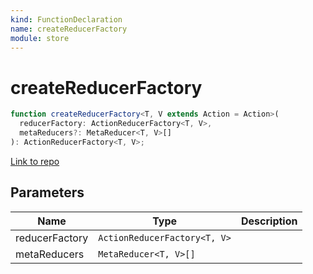 ```yaml
---
kind: FunctionDeclaration
name: createReducerFactory
module: store
---
```


# createReducerFactory

```ts
function createReducerFactory<T, V extends Action = Action>(
  reducerFactory: ActionReducerFactory<T, V>,
  metaReducers?: MetaReducer<T, V>[]
): ActionReducerFactory<T, V>;
```

[Link to repo](https://github.com/ngrx/platform/blob/master/modules/store/src/utils.ts#L91-L109)

## Parameters

| Name           | Type                         | Description |
| -------------- | ---------------------------- | ----------- |
| reducerFactory | `ActionReducerFactory<T, V>` |             |
| metaReducers   | `MetaReducer<T, V>[]`        |             |
